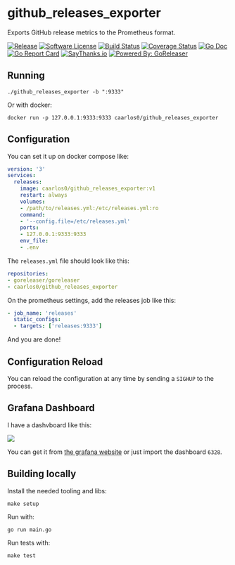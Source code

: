 # github_releases_exporter

Exports GitHub release metrics to the Prometheus format.

[![Release](https://img.shields.io/github/release/caarlos0/github_releases_exporter.svg?style=flat-square)](https://github.com/caarlos0/github_releases_exporter/releases/latest)
[![Software License](https://img.shields.io/badge/license-MIT-brightgreen.svg?style=flat-square)](LICENSE.md)
[![Build Status](https://travis-ci.com/caarlos0/github_releases_exporter.svg?branch=master)](https://travis-ci.com/caarlos0/github_releases_exporter)
[![Coverage Status](https://img.shields.io/codecov/c/github/caarlos0/github_releases_exporter/master.svg?style=flat-square)](https://codecov.io/gh/caarlos0/github_releases_exporter)
[![Go Doc](https://img.shields.io/badge/godoc-reference-blue.svg?style=flat-square)](http://godoc.org/github.com/caarlos0/github_releases_exporter)
[![Go Report Card](https://goreportcard.com/badge/github.com/caarlos0/github_releases_exporter?style=flat-square)](https://goreportcard.com/report/github.com/caarlos0/github_releases_exporter)
[![SayThanks.io](https://img.shields.io/badge/SayThanks.io-%E2%98%BC-1EAEDB.svg?style=flat-square)](https://saythanks.io/to/caarlos0)
[![Powered By: GoReleaser](https://img.shields.io/badge/powered%20by-goreleaser-green.svg?style=flat-square)](https://github.com/goreleaser)

## Running

```console
./github_releases_exporter -b ":9333"
```

Or with docker:

```console
docker run -p 127.0.0.1:9333:9333 caarlos0/github_releases_exporter
```

## Configuration

You can set it up on docker compose like:

```yaml
version: '3'
services:
  releases:
    image: caarlos0/github_releases_exporter:v1
    restart: always
    volumes:
    - /path/to/releases.yml:/etc/releases.yml:ro
    command:
    - '--config.file=/etc/releases.yml'
    ports:
    - 127.0.0.1:9333:9333
    env_file:
    - .env
```

The `releases.yml` file should look like this:

```yaml
repositories:
- goreleaser/goreleaser
- caarlos0/github_releases_exporter
```

On the prometheus settings, add the releases job like this:

```yaml
- job_name: 'releases'
  static_configs:
  - targets: ['releases:9333']
```

And you are done!

## Configuration Reload

You can reload the configuration at any time by sending a `SIGHUP` to the
process.

## Grafana Dashboard

I have a dashvboard like this:

![](https://grafana.com/api/dashboards/6328/images/4048/image)

You can get it from [the grafana website](https://grafana.com/dashboards/6328)
or just import the dashboard `6328`.

## Building locally

Install the needed tooling and libs:

```console
make setup
```

Run with:

```console
go run main.go
```

Run tests with:

```console
make test
```
